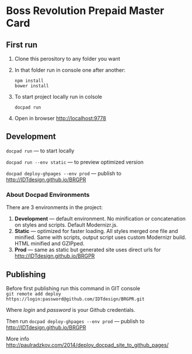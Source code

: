 # Boss Revolution Prepaid Master Card

## First run

1. Clone this perository to any folder you want
2. In that folder run in console one after another:  
    ```
    npm install
    bower install
    ```
    
3. To start project locally run in colsole
    ```
    docpad run
    ```

4. Open in browser [http://localhost:9778](http://localhost:9778)

## Development

`docpad run` — to start locally

`docpad run --env static` — to preview optimized version

`docpad deploy-ghpages --env prod` — publish to http://IDTdesign.github.io/BRGPR

### About Docpad Environments

There are 3 environments in the project:

1. **Development** — default environment. No minification or concatenation on styles and scripts. Default Modernizr.js. 
2. **Static** — optimized for faster loading. All styles merged one file and minified. Same with scripts, output script uses custom Modernizr build. HTML minified and GZIPped.
3. **Prod** — same as static but generated site uses direct urls for http://IDTdesign.github.io/BRGPR

## Publishing

Before first publishing run this command in GIT console  
`git remote add deploy https://login:password@github.com/IDTdesign/BRGPR.git` 

Where *login* and *password* is your Github credentials.

Then run `docpad deploy-ghpages --env prod` — publish to http://IDTdesign.github.io/BRGPR

More info http://paulradzkov.com/2014/deploy_docpad_site_to_github_pages/
